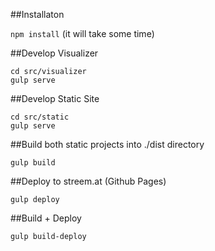 ##Installaton

`npm install` (it will take some time)

##Develop Visualizer

```
cd src/visualizer
gulp serve
```

##Develop Static Site

```
cd src/static
gulp serve
```

##Build both static projects into ./dist directory

`gulp build`

##Deploy to streem.at (Github Pages)

`gulp deploy`

##Build + Deploy

`gulp build-deploy`
